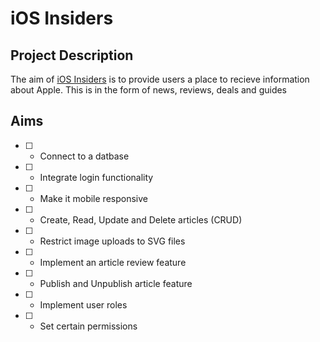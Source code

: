# iOS Insiders
## Project Description
The aim of [iOS Insiders](https://www.iosinsiders.com) is to provide users a place to recieve information about Apple. This is in the form of news, reviews, deals and guides

## Aims
- [ ] - Connect to a datbase
- [ ] - Integrate login functionality
- [ ] - Make it mobile responsive
- [ ] - Create, Read, Update and Delete articles (CRUD)
- [ ] - Restrict image uploads to SVG files
- [ ] - Implement an article review feature
- [ ] - Publish and Unpublish article feature
- [ ] - Implement user roles
- [ ] - Set certain permissions 
